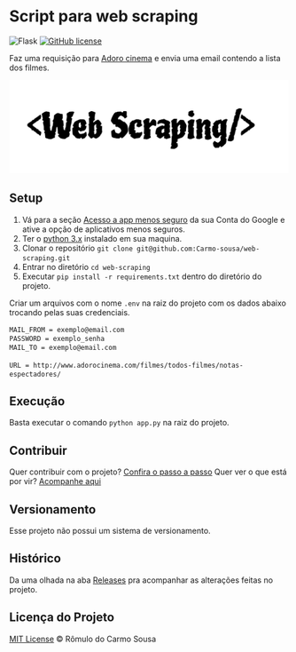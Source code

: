# Script para web scraping

![Flask](https://img.shields.io/static/v1?label=Sousa&message=Web%20Scraping&style=flat&color=E59500&labelColor=green)
[![GitHub license](https://img.shields.io/github/license/Carmo-sousa/web-scraping)](https://github.com/Carmo-sousa/web-scraping/blob/master/LICENSE)

Faz uma requisição para [Adoro cinema](http://www.adorocinema.com/filmes/todos-filmes/notas-espectadores/)
e envia uma email contendo a lista dos filmes.

![Logo](img/logo.svg)

## Setup

1. Vá para a seção [Acesso a app menos seguro](https://myaccount.google.com/lesssecureapps) da sua Conta do Google e ative a opção de aplicativos menos seguros.
2. Ter o [python 3.x](https://www.python.org/) instalado em sua maquina.
3. Clonar o repositório `git clone git@github.com:Carmo-sousa/web-scraping.git`
4. Entrar no diretório `cd web-scraping`
5. Executar `pip install -r requirements.txt` dentro do diretório do projeto.

Criar um arquivos com o nome `.env` na raiz do projeto com os dados abaixo trocando pelas suas credenciais.

```.env
MAIL_FROM = exemplo@email.com
PASSWORD = exemplo_senha
MAIL_TO = exemplo@email.com

URL = http://www.adorocinema.com/filmes/todos-filmes/notas-espectadores/
```

## Execução

Basta executar o comando `python app.py` na raiz do projeto.

## Contribuir

Quer contribuir com o projeto? [Confira o passo a passo](./CONTRIBUTING.md)
Quer ver o que está por vir? [Acompanhe aqui](https://github.com/Carmo-sousa/web-scraping/projects)

## Versionamento

Esse projeto não possui um sistema de versionamento.

## Histórico

Da uma olhada na aba [Releases](https://github.com/Carmo-sousa/web-scraping/releases) pra acompanhar as alterações feitas no projeto.

## Licença do Projeto

[MIT License](./LICENSE) © Rômulo do Carmo Sousa
